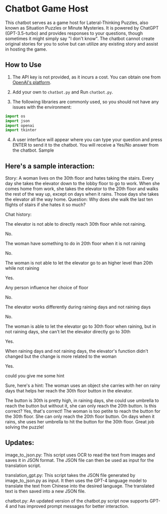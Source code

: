 # Chatbot Game Host

This chatbot serves as a game host for Lateral-Thinking Puzzles, also known as Situation Puzzles or Minute Mysteries. It is powered by ChatGPT (GPT-3.5-turbo) and provides responses to your questions, though sometimes it might simply say "I don't know". The chatbot cannot create original stories for you to solve but can utilize any existing story and assist in hosting the game.

## How to Use

1. The API key is not provided, as it incurs a cost. You can obtain one from [OpenAI's platform](https://platform.openai.com/docs/introduction).

2. Add your own to `chatbot.py` and Run `chatbot.py`.

3. The following libraries are commonly used, so you should not have any issues with the environment:

```python
import os
import json
import openai
import tkinter
```

4. A user interface will appear where you can type your question and press ENTER to send it to the chatbot. You will receive a Yes/No answer from the chatbot.
Sample

## Here's a sample interaction:

Story: A woman lives on the 30th floor and hates taking the stairs. Every day she takes the elevator down to the lobby floor to go to work. When she comes home from work, she takes the elevator to the 20th floor and walks the rest of the way up, except on days when it rains. Those days she takes the elevator all the way home.
Question: Why does she walk the last ten flights of stairs if she hates it so much?

Chat history:


The elevator is not able to directly reach 30th floor while not raining. 

No.

The woman have something to do in 20th floor when it is not raining

No.

The woman is not able to let the elevator go to an higher level than 20th while not raining

Yes.

Any person influence her choice of floor

No.

The elevator works differently during raining days and not raining days

No.

The woman is able to let the elevator go to 30th floor when raining, but in not raining days, she can't let the elevator directly go to 30th

Yes.

When raining days and not raining days, the elevator's function didn't changed but the change is more related to the woman

Yes.

could you give me some hint

Sure, here's a hint: The woman uses an object she carries with her on rainy days that helps her reach the 30th floor button in the elevator.

The button is 30th is pretty high, in raining days, she could use umbrella to reach the button but without it, she can only reach the 20th button. Is this correct?
Yes, that's correct! The woman is too petite to reach the button for the 30th floor. She can only reach the 20th floor button. On days when it rains, she uses her umbrella to hit the button for the 30th floor. Great job solving the puzzle!

## Updates:

image_to_json.py: 
This script uses OCR to read the text from images and saves it in JSON format. The JSON file can then be used as input for the translation script.

translation_gpt.py: 
This script takes the JSON file generated by image_to_json.py as input. It then uses the GPT-4 language model to translate the text from Chinese into the desired language. The translated text is then saved into a new JSON file.

chatbot.py: 
An updated version of the chatbot.py script now supports GPT-4 and has improved prompt messages for better interaction.

